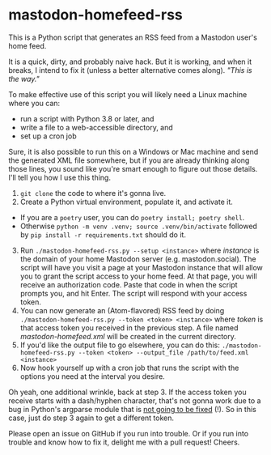 # mastodon-homefeed-rss
This is a Python script that generates an RSS feed from a Mastodon user's home feed.

It is a quick, dirty, and probably naive hack. But it is working, and when it breaks, I intend to fix it (unless a better alternative comes along). _"This is the way."_

To make effective use of this script you will likely need a Linux machine where you can:
  - run a script with Python 3.8 or later, and
  - write a file to a web-accessible directory, and
  - set up a cron job

Sure, it is also possible to run this on a Windows or Mac machine and send the generated XML file somewhere, but if you are already thinking along those lines, you sound like you're smart enough to figure out those details. I'll tell you how I use this thing.

1. `git clone` the code to where it's gonna live.
2. Create a Python virtual environment, populate it, and activate it.
  - If you are a `poetry` user, you can do `poetry install; poetry shell`.
  - Otherwise `python -m venv .venv; source .venv/bin/activate` followed by `pip install -r requirements.txt` should do it.
3. Run `./mastodon-homefeed-rss.py --setup <instance>` where _instance_ is the domain of your home Mastodon server (e.g. mastodon.social). The script will have you visit a page at your Mastodon instance that will allow you to grant the script access to your home feed. At that page, you will receive an authorization code. Paste that code in when the script prompts you, and hit Enter. The script will respond with your access token.
4. You can now generate an (Atom-flavored) RSS feed by doing `./mastodon-homefeed-rss.py --token <token> <instance>` where _token_ is that access token you received in the previous step. A file named _mastodon-homefeed.xml_ will be created in the current directory.
5. If you'd like the output file to go elsewhere, you can do this: `./mastodon-homefeed-rss.py --token <token> --output_file /path/to/feed.xml <instance>`
6. Now hook yourself up with a cron job that runs the script with the options you need at the interval you desire.

Oh yeah, one additional wrinkle, back at step 3. If the access token you receive starts with a dash/hyphen character, that's not gonna work due to a bug in Python's argparse module that is [not going to be fixed](https://github.com/python/cpython/issues/53580) (!). So in this case, just do step 3 again to get a different token.

Please open an issue on GitHub if you run into trouble. Or if you run into trouble and know how to fix it, delight me with a pull request! Cheers.
